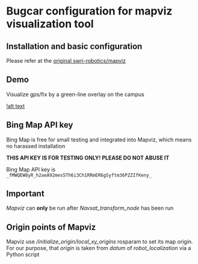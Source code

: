 # Bugcar configuration for mapviz visualization tool
## Installation and basic configuration

Please refer at the [original swri-robotics/mapviz](https://github.com/swri-robotics/mapviz/)

## Demo
Visualize gps/fix by a green-line overlay on the campus

[!alt text](https://github.com/tranqkhue/bugcar/blob/master/src/bugcar_mapviz/doc/mapviz_screenshot_1.png)

## Bing Map API key

Bing Map is free for small testing and integrated into Mapviz, which means no harassed installation

**THIS API KEY IS FOR TESTING ONLY! PLEASE DO NOT ABUSE IT**

Bing Map API key is `_fMWQEW8yR_h2aeA92mes5Th6i3Ch1RRmER6gSyftm36PZZIfKeny_`

## Important

*Mapviz* can **only** be run after *Navsat_transform_node* has been run

## Origin points of Mapviz

Mapviz use */initialize_origin/local_xy_origins* rosparam to set its map origin.
For our purpose, that *origin* is taken from *datum* of *robot_localization* via a Python script
